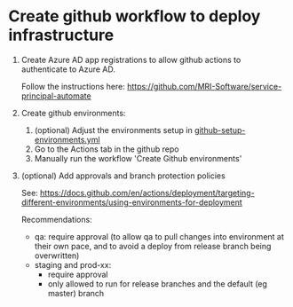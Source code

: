 # Create github workflow to deploy infrastructure

1. Create Azure AD app registrations to allow github actions to authenticate to Azure AD.

   Follow the instructions here: https://github.com/MRI-Software/service-principal-automate

2. Create github environments:

   1. (optional) Adjust the environments setup in [github-setup-environments.yml](../.github/workflows/github-setup-environments.yml)
   2. Go to the Actions tab in the github repo
   3. Manually run the workflow 'Create Github environments'

3. (optional) Add approvals and branch protection policies
   
   See: <https://docs.github.com/en/actions/deployment/targeting-different-environments/using-environments-for-deployment>

   Recommendations:
   * qa: require approval (to allow qa to pull changes into environment at their own pace, and to avoid a deploy from release branch being overwritten)
   * staging and prod-xx:
     * require approval
     * only allowed to run for release branches and the default (eg master) branch
